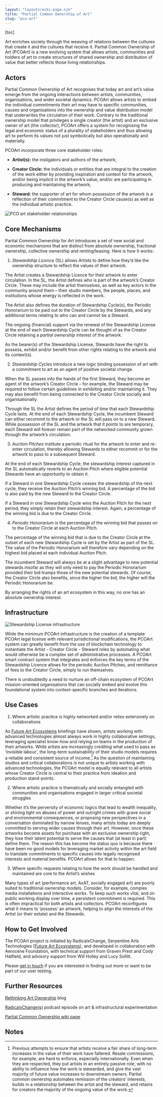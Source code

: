 ```yaml
---
layout: "layouts/wiki-page.njk"
title: "Partial Common Ownership of Art"
slug: "pco-art"
---
```

[toc]

Art enriches society through the weaving of relations between the cultures that create it and the cultures that receive it. Partial Common Ownership of Art (PCOArt) is a new evolving system that allows artists, communities and holders of art to create structures of shared ownership and distribution of value that better reflects those living relationships.

## Actors 

Partial Common Ownership of Art recognises that today art and art’s value emerge from the ongoing interactions between artists, communities, organisations, and wider societal dynamics. PCOArt allows artists to embed the individual commitments their art may have to specific communities, causes and organisations into the ownership and value distribution model that underwrites the circulation of their work. Contrary to the traditional ownership model that privileges a single creator (the artist) and an exclusive owner of art (the collector), PCOArt offers a system for recognising the legal and economic status of a plurality of stakeholders and thus allowing art to perform its values not just symbolically but also operationally and materially. 

PCOArt incorporate three core stakeholder roles:

- **Artist(s):** the instigators and authors of the artwork;

- **Creator Circle:** the individuals or entities that are integral to the creation of the work either by providing inspiration and context for the artwork, and/or being implicit in the artwork’s value, and/or are participating in producing and maintaining the artwork;

- **Steward:** the supporter of art for whom possession of the artwork is a reflection of their commitment to the Creator Circle cause(s) as well as the individual artistic practice.

![PCO art stakeholder relationships](/images/wiki/pco-art-stakeholders.jpeg)

## Core Mechanisms 

Partial Common Ownership for Art introduces a set of new social and economic mechanisms that are distinct from absolute ownership, fractional ownership, collective ownership and renting/leasing. Here is how it works:

1. *Stewardship Licence* (SL) allows Artists to define how they’d like the ownership structure to reflect the values of their artwork.

The Artist creates a Stewardship Licence for their artwork to enter circulation. In the SL, the Artist defines who is part of the artwork’s Creator Circle. These may include the artist themselves, as well as key actors in the community around them – their studio members, the people, places, and institutions whose energy is reflected in the work. 

The Artist also defines the duration of Stewardship Cycle(s), the Periodic Honorarium to be paid out to the Creator Circle by the Stewards, and any additional terms relating to who can and cannot be a Steward. 

The ongoing (financial) support via the renewal of the Stewardship License at the end of each Stewardship Cycle can be thought of as the Creator Circle retaining a *partial ownership* interest of the artwork.

As the bearer(s) of the Stewardship License, Stewards have the right to possess, exhibit and/or benefit from other rights relating to the artwork and its context(s).

2. *Stewardship Cycles* introduce a new logic binding possession of art with a commitment to art as an agent of positive societal change. 

When the SL passes into the hands of the first Steward, they become an agent of the artwork’s Creator Circle – for example, the Steward may be required to follow certain guidelines in exhibiting and/or maintaining it. They may also benefit from being connected to the Creator Circle socially and organisationally. 

Through the SL the Artist defines the period of time that each Stewardship Cycle lasts. At the end of each Stewardship Cycle, the incumbent Steward can either recommit to the artwork or the SL will pass on to a new Steward. While possession of the SL and the artwork that it points to are temporary, each Steward will forever remain part of the networked community grown through the artwork’s circulation. 

3. *Auction Pitches* institute a periodic ritual for the artwork to enter and re-enter circulation, thereby allowing Stewards to either recommit or for the artwork to pass to a subsequent Steward.

At the end of each Stewardship Cycle, the stewardship interest captured in the SL automatically reverts to an Auction Pitch where eligible potential Stewards have an opportunity to obtain it. 

If a Steward in one Stewardship Cycle ceases the stewardship of the next cycle, they receive the Auction Pitch’s winning bid. A percentage of the bid is also paid by the new Steward to the Creator Circle.

If a Steward in one Stewardship Cycle wins the Auction Pitch for the next period, they simply retain their stewardship interest. Again, a percentage of the winning bid is due to the Creator Circle. 

4. *Periodic Honorarium* is the percentage of the winning bid that passes on to the Creator Circle at each Auction Pitch.

The percentage of the winning bid that is due to the Creator Circle at the outset of each new Stewardship Cycle is set by the Artist as part of the SL. The value of the Periodic Honorarium will therefore vary depending on the highest bid placed at each individual Auction Pitch. 

The incumbent Steward will always be at a slight advantage to new potential stewards insofar as they will only need to pay the Periodic Honorarium provided their bid trumps those of the new potential stewards. Of course, the Creator Circle also benefits, since the higher the bid, the higher will the Periodic Honorarium be.

By arranging the rights of an art ecosystem in this way, no one has an absolute ownership interest. 

## Infrastructure

![Stewardship License infrastructure](/images/wiki/pco-art-infrastructure.jpeg)

While the minimum PCOArt infrastructure is the creation of a template PCOArt legal license with relevant jurisdictional modifications, the PCOArt system can greatly benefit from the use of blockchain technology to instantiate the Artist - Creator Circle - Steward roles by automating what would otherwise be a complex set of administrative processes. A PCOArt smart contract system that integrates and enforces the key terms of the Stewardship Licence allows for the periodic Auction Pitches, and remittance of fees to the Creator Circle, simply to run themselves. 

There is undoubtedly a need to nurture an off-chain ecosystem of PCOArt mission-oriented organisations that can socially embed and evolve this foundational system into context-specific branches and iterations.

## Use Cases

1. Where artistic practice is highly networked and/or relies extensively on collaborations

As [Future Art Ecosystems](https://futureartecosystems.org/) briefings have shown, artists working with advanced technologies almost always work in highly collaborative settings, leveraging specialist know-how and relying on teams in the production of their artworks. While artists are increasingly crediting what used to pass as ‘invisible labour’, the long-term sustainability of their studio models requires a reliable and consistent source of income.[^1] As the question of maintaining studios and critical collaborations is not unique to artists working with advanced technologies, the PCOArt model is equally relevant to all artists whose Creator Circle is central to their practice from ideation and production stand-points.  

2. Where artistic practice is thematically and socially entangled with communities and organisations engaged in larger critical societal struggles

Whether it’s the perversity of economic logics that lead to wealth inequality, or shining light on abuses of power and outright crimes with grave social and environmental consequences, or proposing new perspectives in a conversation dominated by narrow lenses, many artists today are deeply committed to serving wider causes through their art. However, once these artworks become assets for purchase with an exclusive ownership right, they lose their latent potential to serve the causes that (at least in part) define them. The reason this has become the status quo is because there have been no good models for leveraging market activity within the art field to translate commitments to specific causes into legally recognised interests and material benefits. PCOArt allows for that to happen.

3. Where specific requests relating to how the work should be handled and maintained are core to the Artist’s wishes

Many types of art (performance art, AxAT, socially engaged art) are poorly suited to traditional ownership models. Consider, for example, complex media installations and interactive works. To keep such works vital, and on public working display over time, a persistent commitment is required. This is often impractical for both artists and collectors. PCOArt reconfigures what it means to ‘possess’ an artwork, helping to align the interests of the Artist (or their estate) and the Stewards.

## How to Get Involved

The PCOArt project is initiated by RadicalxChange, Serpentine Arts Technologies ([Future Art Ecosystems](https://futureartecosystems.org/)), and developed in collaboration with Aerocene Foundation, with technical support from Graven Prest and Cody Hatfield, and advisory support from Will Holley and Lucy Sollitt.

Please [get in touch](mailto:victoriai@serpentinegalleries.org) if you are interested in finding out more or want to be part of our user testing.

## Further Resources

[Rethinking Art Ownership](/media/blog/rethinking-art-ownership/) blog

[RadicalxChange(s)](https://radicalxchange-s.simplecast.com/episodes/victoria-ivanova-rd-strategic-lead-at-serpentine-arts-technologies-JVDJXn0j) podcast episode on art & infrastructural experimentation

[Partial Common Ownership wiki page](/wiki/partial-common-ownership/)

## Notes

[^1]: Previous attempts to ensure that artists receive a fair share of long-term increases in the value of their work have faltered. Resale commissions, for example, are hard to enforce, especially internationally. Even when they are respected, they put artists in an entirely passive role, with no ability to influence how the work is stewarded, and give the vast majority of future value increases to downstream owners. Partial common ownership automates remission of the creators’ interests, builds in a relationship between the artist and the steward, and retains for creators the majority of the ongoing value of the work.